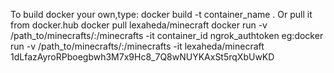 To build docker your own,type: 
docker build -t container_name . 
Or pull it from docker.hub
docker pull lexaheda/minecraft
docker run -v /path_to/minecrafts/:/minecrafts -it container_id ngrok_authtoken
eg:docker run -v /path_to/minecrafts/:/minecrafts -it lexaheda/minecraft 1dLfazAyroRPboegbwh3M7x9Hc8_7Q8wNUYKAxSt5rqXbUwKD
